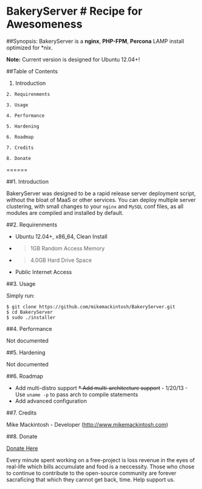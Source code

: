 BakeryServer # Recipe for Awesomeness
============

##Synopsis: 
BakeryServer is a **nginx**, **PHP-FPM**, **Percona** LAMP install optimized for *nix. 

**Note:** Current version is designed for Ubuntu 12.04+!

##Table of Contents

  1. Introduction
	
	2. Requirenments
	
	3. Usage
	
	4. Performance
	
	5. Hardening
	
	6. Roadmap
	
	7. Credits

	8. Donate

======

##1. Introduction

BakeryServer was designed to be a rapid release server deployment script, without the bloat of MaaS or other services. You can deploy multiple server clustering, with small changes to your `nginx` and `MySQL` conf files, as all modules are compiled and installed by default.

##2. Requirenments

* Ubuntu 12.04+, x86_64, Clean Install
* > 1GB Random Access Memory
* > 4.0GB Hard Drive Space
* Public Internet Access


##3. Usage

Simply run:

    $ git clone https://github.com/mikemackintosh/BakeryServer.git
    $ cd BakeryServer
    $ sudo ./installer

##4. Performance

Not documented

##5. Hardening

Not documented

##6. Roadmap

* Add multi-distro support
~~* Add multi-architecture support~~ - 1/20/13 - Use `uname -p` to pass arch to compile statements
* Add advanced configuration 

##7. Credits

Mike Mackintosh - Developer (http://www.mikemackintosh.com)

##8. Donate

[Donate Here](http://pledgie.com/campaigns/17355)

Every minute spent working on a free-project is loss revenue in the eyes of real-life which bills accumulate and food is a neccessity. Those who chose to continue to contribute to the open-source community are forever sacraficing that which they cannot get back, time. Help support us.
